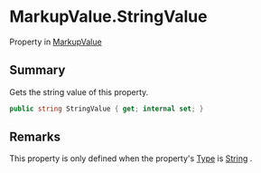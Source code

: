 # MarkupValue.StringValue

Property in [MarkupValue](/docs/api/csharp/yarn.markup.markupvalue.md)

## Summary

Gets the string value of this property.

```csharp
public string StringValue { get; internal set; }
```

## Remarks


This property is only defined when the property's  <a href="yarn.markup.markupvalue.type.md">Type</a>  is  <a href="yarn.markup.markupvaluetype.string.md">String</a> .


